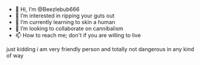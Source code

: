 - 👋 Hi, I’m @Beezlebub666
- 👀 I’m interested in ripping your guts out
- 🌱 I’m currently learning to skin a human
- 💞️ I’m looking to collaborate on cannibalism
- 📫 How to reach me; don't if you are willing to live

just kidding i am very friendly person and totally not dangerous in any kind of way

<!---
Beezlebub666/Beezlebub666 is a ✨ special ✨ repository because its `README.md` (this file) appears on your GitHub profile.
You can click the Preview link to take a look at your changes.
--->
